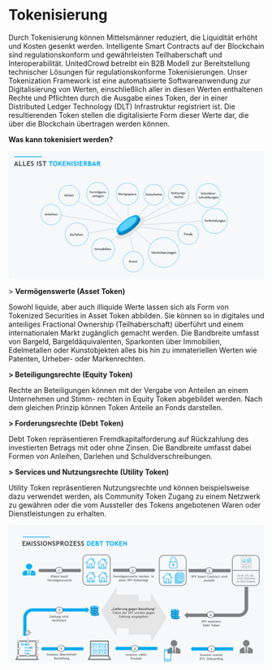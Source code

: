 # Tokenisierung

Durch Tokenisierung können Mittelsmänner reduziert, die Liquidität erhöht und Kosten gesenkt werden. Intelligente Smart Contracts auf der Blockchain sind regulationskonform und gewährleisten Teilhaberschaft und Interoperabilität. UnitedCrowd betreibt ein B2B Modell zur Bereitstellung technischer Lösungen für regulationskonforme Tokenisierungen. Unser Tokenization Framework ist eine automatisierte Softwareanwendung zur Digitalisierung von Werten, einschließlich aller in diesen Werten enthaltenen Rechte und Pflichten durch die Ausgabe eines Token, der in einer Distributed Ledger Technology \(DLT\) Infrastruktur registriert ist. Die resultierenden Token stellen die digitalisierte Form dieser Werte dar, die über die Blockchain übertragen werden können.

**Was kann tokenisiert werden?**

![](../../.gitbook/assets/grafik%20%2819%29.png)

&gt;   **Vermögenswerte \(Asset Token\)**

Sowohl liquide, aber auch illiquide Werte lassen sich als Form von Tokenized Securities in Asset Token abbilden. Sie können so in digitales und anteiliges Fractional Ownership \(Teilhaberschaft\) überführt und einem internationalen Markt zugänglich gemacht werden. Die Bandbreite umfasst von Bargeld, Bargeldäquivalenten, Sparkonten über Immobilien, Edelmetallen oder Kunstobjekten alles bis hin zu immateriellen Werten wie Patenten, Urheber- oder Markenrechten.

**&gt;   Beteiligungsrechte \(Equity Token\)**

Rechte an Beteiligungen können mit der Vergabe von Anteilen an einem Unternehmen und Stimm- rechten in Equity Token abgebildet werden. Nach dem gleichen Prinzip können Token Anteile an Fonds darstellen.

**&gt;   Forderungsrechte \(Debt Token\)**

Debt Token repräsentieren Fremdkapitalforderung auf Rückzahlung des investierten Betrags mit oder ohne Zinsen. Die Bandbreite umfasst dabei Formen von Anleihen, Darlehen und Schuldverschreibungen.

**&gt;   Services und Nutzungsrechte \(Utility Token\)**

Utility Token repräsentieren Nutzungsrechte und können beispielsweise dazu verwendet werden, als Community Token Zugang zu einem Netzwerk zu gewähren oder die vom Aussteller des Tokens angebotenen Waren oder Dienstleistungen zu erhalten. 

![](../../.gitbook/assets/grafik%20%2841%29.png)

